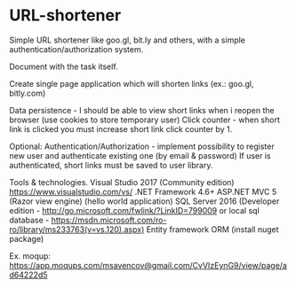 # URL-shortener
Simple URL shortener like goo.gl, bit.ly and others, with a simple authentication/authorization system.

Document with the task itself.

Create single page application which will shorten links (ex.: goo.gl, bitly.com)

Data persistence - I should be able to view short links when i reopen the browser (use cookies to store temporary user)
Click counter - when short link is clicked you must increase short link click counter by 1.

Optional:
Authentication/Authorization - implement possibility to register new user and authenticate existing one (by email & password)
If user is authenticated, short links must be saved to user library.

Tools & technologies.
Visual Studio 2017 (Community edition) https://www.visualstudio.com/vs/ 
.NET Framework 4.6+ 
ASP.NET MVC 5 (Razor view engine) (hello world application)
SQL Server 2016 (Developer edition - http://go.microsoft.com/fwlink/?LinkID=799009 or local sql database - https://msdn.microsoft.com/ro-ro/library/ms233763(v=vs.120).aspx)
Entity framework ORM (install nuget package)

Ex. moqup: https://app.moqups.com/msavencov@gmail.com/CvVIzEynG9/view/page/ad64222d5 
